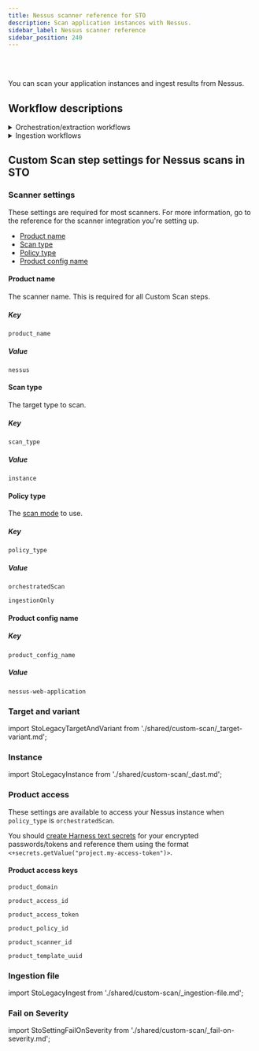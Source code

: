 ```yaml
---
title: Nessus scanner reference for STO
description: Scan application instances with Nessus.
sidebar_label: Nessus scanner reference
sidebar_position: 240
---
```


<DocsTag   text="Instance scanners" backgroundColor= "#cbe2f9" textColor="#0b5cad" link="/docs/security-testing-orchestration/sto-techref-category/security-step-settings-reference#instance-scanners"  />
<DocsTag  text="Orchestration" backgroundColor= "#e3cbf9" textColor="#5c0bad" link="/docs/security-testing-orchestration/orchestrate-and-ingest/run-an-orchestrated-scan-in-sto"  />
<DocsTag  text="Ingestion" backgroundColor= "#e3cbf9" textColor="#5c0bad" link="/docs/security-testing-orchestration/orchestrate-and-ingest/ingestion-workflows/ingest-scan-results-into-an-sto-pipeline/" />
<br/>
<br/>

You can scan your application instances and ingest results from Nessus.

## Workflow descriptions

<details>
<summary>Orchestration/extraction workflows</summary>

import CustomScanWorkflowRepo from './shared/custom-scan/_workflow.md';

<CustomScanWorkflowRepo />

</details>

<details>
<summary>Ingestion workflows</summary>

import CustomScanWorkflowIngest from './shared/custom-scan/_workflow-ingest-only.md';

<CustomScanWorkflowIngest />

</details>


## Custom Scan step settings for Nessus scans in STO

### Scanner settings

These settings are required for most scanners. For more information, go to the reference for the scanner integration you're setting up.

- [Product name](#product-name)
- [Scan type](#scan-type)
- [Policy type](#policy-type)
- [Product config name](#product-config-name)



#### Product name

The scanner name. This is required for all Custom Scan steps. 

##### Key
```
product_name
```

##### Value

```
nessus
```

#### Scan type

The target type to scan. 

##### Key
```
scan_type
```

##### Value

```
instance
```


#### Policy type

The [scan mode](/docs/security-testing-orchestration/orchestrate-and-ingest/sto-workflows-overview) to use. 

##### Key
```
policy_type
```

##### Value


```
orchestratedScan
```
```
ingestionOnly
```


#### Product config name


##### Key
```
product_config_name
```

##### Value

```
nessus-web-application
```

### Target and variant


import StoLegacyTargetAndVariant  from './shared/custom-scan/_target-variant.md';


<StoLegacyTargetAndVariant />

<!--
### Nessus scan settings

* `product_name` = `nessus`
* [`scan_type`](/docs/security-testing-orchestration/sto-techref-category/security-step-settings-reference#scanner-categories) :  `instance`
* [`policy_type`](/docs/security-testing-orchestration/sto-techref-category/security-step-settings-reference#data-ingestion-methods) : `orchestratedScan` or `ingestionOnly`
* When [`policy_type`](/docs/security-testing-orchestration/sto-techref-category/security-step-settings-reference#data-ingestion-methods) is set to `orchestratedScan`:
  - `product_domain`
  - `product_access_id`
  - `product_access_token`
  - `product_policy_id`
  - `product_scanner_id`
  - `product_template_uuid`
* `product_config_name` : `nessus-web-application`
* `fail_on_severity` - See [Fail on Severity](#fail-on-severity).

-->


### Instance


import StoLegacyInstance from './shared/custom-scan/_dast.md';


<StoLegacyInstance />

### Product access

These settings are available to access your Nessus instance when `policy_type` is `orchestratedScan`. 

You should [create Harness text secrets](/docs/platform/secrets/add-use-text-secrets) for your encrypted passwords/tokens and reference them using the format `<+secrets.getValue("project.my-access-token")>`.

#### Product access keys

```
product_domain
```
```
product_access_id
```
```
product_access_token
```
```
product_policy_id
```
```
product_scanner_id
```
```
product_template_uuid
```

### Ingestion file


import StoLegacyIngest from './shared/custom-scan/_ingestion-file.md'; 


<StoLegacyIngest />


### Fail on Severity

import StoSettingFailOnSeverity from './shared/custom-scan/_fail-on-severity.md';

<StoSettingFailOnSeverity />
